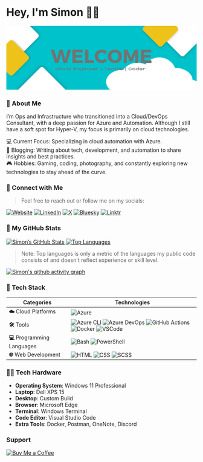 # Hey, I'm Simon 🙋‍♂️
![Github Welcome Header Image](https://github.com/smoonlee/smoonlee/blob/main/github-profile-header-image-mk1.png)

### 👋 About Me
I’m Ops and Infrastructure who transitioned into a Cloud/DevOps Consultant, with a deep passion for Azure and Automation. Although I still have a soft spot for Hyper-V, my focus is primarily on cloud technologies.

💻 Current Focus: Specializing in cloud automation with Azure. \
🚀 Blogging: Writing about tech, development, and automation to share insights and best practices. \
🎮 Hobbies: Gaming, coding, photography, and constantly exploring new technologies to stay ahead of the curve.

### 🎉 Connect with Me

> Feel free to reach out or follow me on my socials:

<p align="left">
  <a href="https://blog.builtwithcaffeine.cloud/"><img alt="Website" src="https://img.shields.io/badge/Blog-BuiltWithCaffeine-blue?style=for-the-badge"></a>
  <a href="https://www.linkedin.com/in/simon-john-lee/"><img alt="LinkedIn" src="https://img.shields.io/badge/LinkedIn-simonlee-blue?style=for-the-badge&logo=linkedin"></a>
  <a href="https://x.com/smoon_lee"><img alt="X" src="https://img.shields.io/badge/Twitter-smoonlee-1DA1F2?style=for-the-badge&logo=x&logoColor=white"></a>
  <a href="https://bsky.app/profile/smoonlee.bsky.social"><img alt="Bluesky" src="https://img.shields.io/badge/Bluesky-smoonlee-blue?style=for-the-badge&logo=bluesky"></a>
  <a href="https://linktr.ee/smooney"><img alt="Linktr" src="https://img.shields.io/badge/linktr-smooney-blue?style=for-the-badge&logo=linktr"></a>
</p>

### 🧮 My GitHub Stats

<p></p>
<a href="https://github.com/smoonlee">
  <img align="center" src="https://github-readme-stats.vercel.app/api?username=smoonlee&show_icons=true&line_height=27&count_private=true" alt="Simon’s GitHub Stats" height=192 />
</a>
<a href="https://github.com/smoonlee">
  <img align="center" src="https://github-readme-stats.vercel.app/api/top-langs/?username=smoonlee&layout=compact&langs_count=10" alt="Top Languages" height=192 />
</a>
<p></p>

> Note: Top languages is only a metric of the languages my public code consists of and doesn't reflect experience or skill level.

[![Simon's github activity graph](https://github-readme-activity-graph.vercel.app/graph?username=smoonlee&theme=nord)](https://github.com/ashutosh00710/github-readme-activity-graph)

### 🧰 Tech Stack

| **Categories**            | **Technologies**                                        |
|-------------------------|---------------------------------------------------------------|
| **☁️** Cloud Platforms   | ![Azure](https://img.shields.io/badge/Azure-0078D4?style=flat-square&logo=microsoftazure) |
| **🛠️** Tools             | ![Azure CLI](https://img.shields.io/badge/Azure%20CLI-0089D6?style=flat-square&logo=azuredevops) ![Azure DevOps](https://img.shields.io/badge/Azure%20DevOps-0078D4?style=flat-square&logo=azuredevops) ![GitHub Actions](https://img.shields.io/badge/GitHub%20Actions-2088FF?style=flat-square&logo=githubactions) ![Docker](https://img.shields.io/badge/Docker-2496ED?style=flat-square&logo=docker) ![VSCode](https://img.shields.io/badge/VSCode-007ACC?style=flat-square&logo=visualstudiocode) |
| **💻** Programming Languages | ![Bash](https://img.shields.io/badge/Bash-4EAA25?style=flat-square&logo=gnubash) ![PowerShell](https://img.shields.io/badge/PowerShell-5391FE?style=flat-square&logo=powershell) |
| **🌐** Web Development   | ![HTML](https://img.shields.io/badge/HTML-E34F26?style=flat-square&logo=html5) ![CSS](https://img.shields.io/badge/CSS-1572B6?style=flat-square&logo=css3) ![SCSS](https://img.shields.io/badge/SCSS-CC6699?style=flat-square&logo=sass) |

### 👨‍💻 Tech Hardware

 - **Operating System**: Windows 11 Professional
 - **Laptop**: Dell XPS 15
 - **Desktop**: Custom Build
 - **Browser**: Microsoft Edge
 - **Terminal**: Windows Terminal
 - **Code Editor**: Visual Studio Code
 - **Extra Tools**: Docker, Postman, OneNote, Discord

### Support 

[![Buy Me a Coffee](https://img.buymeacoffee.com/button-api/?text=Buy%20Me%20A%20Coffee&emoji=&slug=smoon_lee&button_colour=FF813F&font_colour=ffffff&font_family=Cookie&outline_colour=ffffff&coffee_colour=ffffff)](https://www.buymeacoffee.com/smoonlee)


